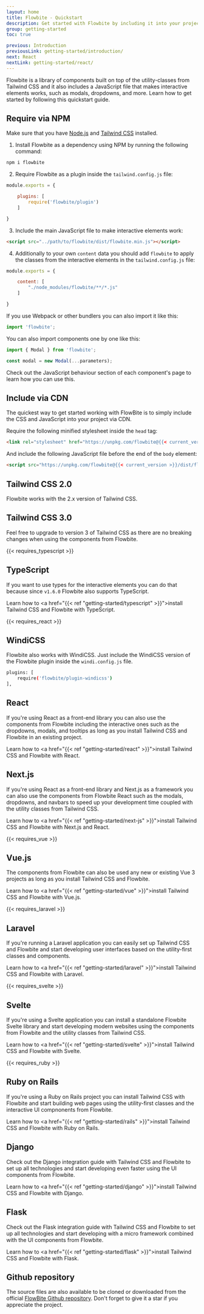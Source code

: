 ```yaml
---
layout: home
title: Flowbite - Quickstart
description: Get started with Flowbite by including it into your project using NPM or CDN
group: getting-started
toc: true

previous: Introduction
previousLink: getting-started/introduction/
next: React
nextLink: getting-started/react/
---
```


Flowbite is a library of components built on top of the utility-classes from Tailwind CSS and it also includes a JavaScript file that makes interactive elements works, such as modals, dropdowns, and more. Learn how to get started by following this quickstart guide.

## Require via NPM

Make sure that you have <a href="https://nodejs.org/en/" rel="nofollow">Node.js</a> and <a href="https://tailwindcss.com/" rel="nofollow">Tailwind CSS</a> installed. 

1. Install Flowbite as a dependency using NPM by running the following command:

```bash
npm i flowbite
```

2. Require Flowbite as a plugin inside the `tailwind.config.js` file:

```javascript
module.exports = {

    plugins: [
        require('flowbite/plugin')
    ]

}
```

3. Include the main JavaScript file to make interactive elements work:

```html
<script src="../path/to/flowbite/dist/flowbite.min.js"></script>
```

4. Additionally to your own `content` data you should add `flowbite` to apply the classes from the interactive elements in the `tailwind.config.js` file:

```javascript
module.exports = {

    content: [
        "./node_modules/flowbite/**/*.js"
    ]

}
```

If you use Webpack or other bundlers you can also import it like this:

```javascript
import 'flowbite';
```

You can also import components one by one like this:

```javascript
import { Modal } from 'flowbite';

const modal = new Modal(...parameters);
```

Check out the JavaScript behaviour section of each component's page to learn how you can use this.

## Include via CDN

The quickest way to get started working with FlowBite is to simply include the CSS and JavaScript into your project via CDN.

Require the following minified stylesheet inside the `head` tag:

```html
<link rel="stylesheet" href="https://unpkg.com/flowbite@{{< current_version >}}/dist/flowbite.min.css" />
```

And include the following JavaScript file before the end of the `body` element:

```html
<script src="https://unpkg.com/flowbite@{{< current_version >}}/dist/flowbite.min.js"></script>
```

## Tailwind CSS 2.0

Flowbite works with the 2.x version of Tailwind CSS.

## Tailwind CSS 3.0

Feel free to upgrade to version 3 of Tailwind CSS as there are no breaking changes when using the components from Flowbite.

<div class="mt-8 -mb-5">
  {{< requires_typescript >}}
</div>

## TypeScript

If you want to use types for the interactive elements you can do that because since `v1.6.0` Flowbite also supports TypeScript.

Learn how to <a href="{{< ref "getting-started/typescript" >}}">install Tailwind CSS and Flowbite with TypeScript</a>.

<div class="mt-8 -mb-5">
  {{< requires_react >}}
</div>

## WindiCSS

Flowbite also works with WindiCSS. Just include the WindiCSS version of the Flowbite plugin inside the `windi.config.js` file.

```bash
plugins: [
    require('flowbite/plugin-windicss')
],
```

## React

If you're using React as a front-end library you can also use the components from Flowbite including the interactive ones such as the dropdowns, modals, and tooltips as long as you install Tailwind CSS and Flowbite in an existing project.

Learn how to <a href="{{< ref "getting-started/react" >}}">install Tailwind CSS and Flowbite with React</a>.

## Next.js

If you're using React as a front-end library and Next.js as a framework you can also use the components from Flowbite React such as the modals, dropdowns, and navbars to speed up your development time coupled with the utility classes from Tailwind CSS.

Learn how to <a href="{{< ref "getting-started/next-js" >}}">install Tailwind CSS and Flowbite with Next.js and React</a>.

<div class="mt-8 -mb-5">
  {{< requires_vue >}}
</div>

## Vue.js

The components from Flowbite can also be used any new or existing Vue 3 projects as long as you install Tailwind CSS and Flowbite.

Learn how to <a href="{{< ref "getting-started/vue" >}}">install Tailwind CSS and Flowbite with Vue.js</a>.

<div class="mt-8 -mb-5">
  {{< requires_laravel >}}
</div>

## Laravel

If you're running a Laravel application you can easily set up Tailwind CSS and Flowbite and start developing user interfaces based on the utility-first classes and components.

Learn how to <a href="{{< ref "getting-started/laravel" >}}">install Tailwind CSS and Flowbite with Laravel</a>.

<div class="mt-8 -mb-5">
  {{< requires_svelte >}}
</div>

## Svelte

If you're using a Svelte application you can install a standalone Flowbite Svelte library and start developing modern websites using the components from Flowbite and the utility classes from Tailwind CSS.

Learn how to <a href="{{< ref "getting-started/svelte" >}}">install Tailwind CSS and Flowbite with Svelte</a>.

<div class="mt-8 -mb-5">
  {{< requires_ruby >}}
</div>

## Ruby on Rails

If you're using a Ruby on Rails project you can install Tailwind CSS with Flowbite and start building web pages using the utility-first classes and the interactive UI compnonents from Flowbite.

Learn how to <a href="{{< ref "getting-started/rails" >}}">install Tailwind CSS and Flowbite with Ruby on Rails</a>.

## Django

Check out the Django integration guide with Tailwind CSS and Flowbite to set up all technologies and start developing even faster using the UI components from Flowbite.

Learn how to <a href="{{< ref "getting-started/django" >}}">install Tailwind CSS and Flowbite with Django</a>.

## Flask

Check out the Flask integration guide with Tailwind CSS and Flowbite to set up all technologies and start developing with a micro framework combined with the UI components from Flowbite.

Learn how to <a href="{{< ref "getting-started/flask" >}}">install Tailwind CSS and Flowbite with Flask</a>.

## Github repository

The source files are also available to be cloned or downloaded from the official <a href="https://github.com/themesberg/flowbite">FlowBite Github repository</a>. Don't forget to give it a star if you appreciate the project.
